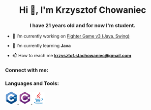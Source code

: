 <h1 align="center">Hi 👋, I'm Krzysztof Chowaniec</h1>
<h3 align="center">I have 21 years old and for now I'm student.</h3>

- 🔭 I’m currently working on [Fighter Game v3 (Java, Swing)](https://github.com/KrzyStaCho/Fighter-Game-v3)

- 🌱 I’m currently learning **Java**

- 📫 How to reach me **krzysztof.stachowaniec@gmail.com**

<h3 align="left">Connect with me:</h3>
<p align="left">
</p>

<h3 align="left">Languages and Tools:</h3>
<p align="left"> <a href="https://www.w3schools.com/cpp/" target="_blank" rel="noreferrer"> <img src="https://raw.githubusercontent.com/devicons/devicon/master/icons/cplusplus/cplusplus-original.svg" alt="cplusplus" width="40" height="40"/> </a> <a href="https://www.w3schools.com/cs/" target="_blank" rel="noreferrer"> <img src="https://raw.githubusercontent.com/devicons/devicon/master/icons/csharp/csharp-original.svg" alt="csharp" width="40" height="40"/> </a> <a href="https://www.java.com" target="_blank" rel="noreferrer"> <img src="https://raw.githubusercontent.com/devicons/devicon/master/icons/java/java-original.svg" alt="java" width="40" height="40"/> </a> </p>
